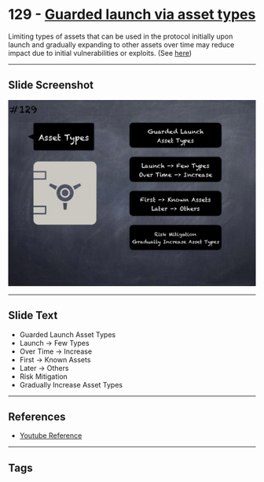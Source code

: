 # 129 - [Guarded launch via asset types](Guarded%20launch%20via%20asset%20types.md)
Limiting types of assets that can be used in the protocol initially upon launch and gradually expanding to other assets over time may reduce impact due to initial vulnerabilities or exploits. (See [here](https://medium.com/electric-capital/derisking-defi-guarded-launches-2600ce730e0a))
___
## Slide Screenshot
![0129.jpg](../../images/5.%20Pitfalls%20and%20Best%20Practices%20201/129.jpg)
___
## Slide Text
- Guarded Launch Asset Types
- Launch -> Few Types
- Over Time -> Increase
- First -> Known Assets
- Later -> Others
- Risk Mitigation
- Gradually Increase Asset Types
___
## References
- [Youtube Reference](https://youtu.be/HqHo1jKUnmU?t=603)
___
## Tags